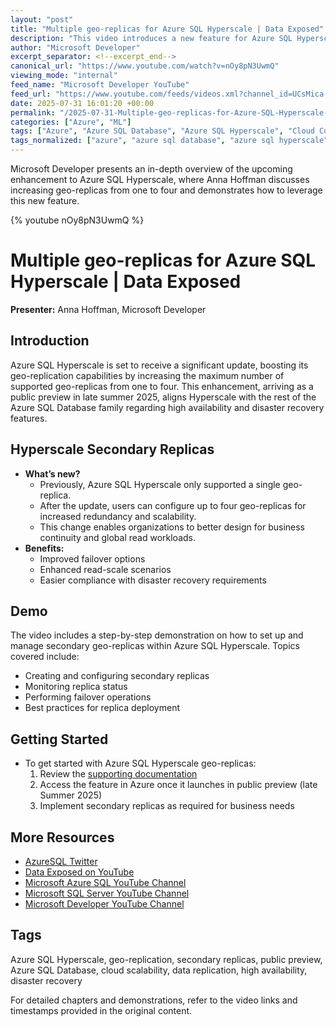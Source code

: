 ```yaml
---
layout: "post"
title: "Multiple geo-replicas for Azure SQL Hyperscale | Data Exposed"
description: "This video introduces a new feature for Azure SQL Hyperscale, increasing the maximum number of geo-replicas from one to four. Scheduled for public preview in late summer 2025, this update brings geo-replication parity to the Hyperscale tier compared to other Azure SQL Database service tiers. The presentation covers technical details, demonstrates the setup of secondary replicas, and provides resources for getting started."
author: "Microsoft Developer"
excerpt_separator: <!--excerpt_end-->
canonical_url: "https://www.youtube.com/watch?v=nOy8pN3UwmQ"
viewing_mode: "internal"
feed_name: "Microsoft Developer YouTube"
feed_url: "https://www.youtube.com/feeds/videos.xml?channel_id=UCsMica-v34Irf9KVTh6xx-g"
date: 2025-07-31 16:01:20 +00:00
permalink: "/2025-07-31-Multiple-geo-replicas-for-Azure-SQL-Hyperscale-Data-Exposed.html"
categories: ["Azure", "ML"]
tags: ["Azure", "Azure SQL Database", "Azure SQL Hyperscale", "Cloud Computing", "Cloud Development", "Cloud Scalability", "Data Replication", "Database Architecture", "Dev", "Development", "Disaster Recovery", "Geo Replication", "High Availability", "Microsoft", "Microsoft Azure", "ML", "Public Preview", "Secondary Replicas", "SQL Server", "Tech", "Technical Demo", "Technology", "Videos"]
tags_normalized: ["azure", "azure sql database", "azure sql hyperscale", "cloud computing", "cloud development", "cloud scalability", "data replication", "database architecture", "dev", "development", "disaster recovery", "geo replication", "high availability", "microsoft", "microsoft azure", "ml", "public preview", "secondary replicas", "sql server", "tech", "technical demo", "technology", "videos"]
---
```


Microsoft Developer presents an in-depth overview of the upcoming enhancement to Azure SQL Hyperscale, where Anna Hoffman discusses increasing geo-replicas from one to four and demonstrates how to leverage this new feature.<!--excerpt_end-->

{% youtube nOy8pN3UwmQ %}

# Multiple geo-replicas for Azure SQL Hyperscale | Data Exposed

**Presenter:** Anna Hoffman, Microsoft Developer

## Introduction

Azure SQL Hyperscale is set to receive a significant update, boosting its geo-replication capabilities by increasing the maximum number of supported geo-replicas from one to four. This enhancement, arriving as a public preview in late summer 2025, aligns Hyperscale with the rest of the Azure SQL Database family regarding high availability and disaster recovery features.

## Hyperscale Secondary Replicas

- **What’s new?**
  - Previously, Azure SQL Hyperscale only supported a single geo-replica.
  - After the update, users can configure up to four geo-replicas for increased redundancy and scalability.
  - This change enables organizations to better design for business continuity and global read workloads.
- **Benefits:**
  - Improved failover options
  - Enhanced read-scale scenarios
  - Easier compliance with disaster recovery requirements

## Demo

The video includes a step-by-step demonstration on how to set up and manage secondary geo-replicas within Azure SQL Hyperscale. Topics covered include:

- Creating and configuring secondary replicas
- Monitoring replica status
- Performing failover operations
- Best practices for replica deployment

## Getting Started

- To get started with Azure SQL Hyperscale geo-replicas:
  1. Review the [supporting documentation](https://aka.ms/HSreplicas)
  2. Access the feature in Azure once it launches in public preview (late Summer 2025)
  3. Implement secondary replicas as required for business needs

## More Resources

- [AzureSQL Twitter](https://aka.ms/azuresqltw)
- [Data Exposed on YouTube](https://aka.ms/dataexposedyt)
- [Microsoft Azure SQL YouTube Channel](https://aka.ms/msazuresqlyt)
- [Microsoft SQL Server YouTube Channel](https://aka.ms/mssqlserveryt)
- [Microsoft Developer YouTube Channel](https://aka.ms/microsoftdeveloperyt)

## Tags

Azure SQL Hyperscale, geo-replication, secondary replicas, public preview, Azure SQL Database, cloud scalability, data replication, high availability, disaster recovery

For detailed chapters and demonstrations, refer to the video links and timestamps provided in the original content.

